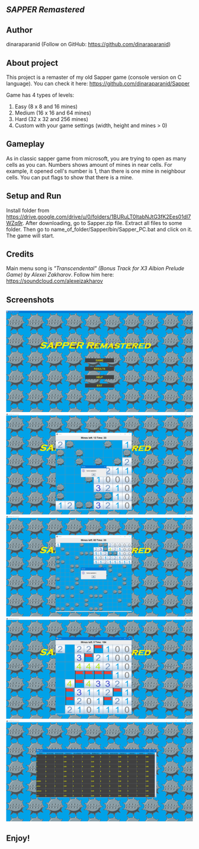 *SAPPER Remastered*
--------------------

Author
--------------------
dinaraparanid (Follow on GitHub: https://github.com/dinaraparanid)

About project
--------------------
This project is a remaster of my old Sapper game (console version on C language).
You can check it here: https://github.com/dinaraparanid/Sapper

Game has 4 types of levels:
1. Easy (8 x 8 and 16 mines)
2. Medium (16 x 16 and 64 mines)
3. Hard (32 x 32 and 256 mines)
4. Custom with your game settings (width, height and mines > 0)

Gameplay
--------------------
As in classic sapper game from microsoft, you are trying to open as many cells as you can.
Numbers shows amount of mines in near cells. For example, it opened cell's number is 1,
than there is one mine in neighbour cells. You can put flags to show that there is a mine.

Setup and Run
--------------------
Install folder from https://drive.google.com/drive/u/0/folders/1BURuLT0ltabNJtG3fK2Ees01dl7WZq9r. 
After downloading, go to Sapper.zip file. Extract all files to some folder.
Then go to name_of_folder/Sapper/bin/Sapper_PC.bat and click on it.
The game will start.

Credits
--------------------
Main menu song is *"Transcendental" 
(Bonus Track for X3 Albion Prelude Game) by Alexei Zakharov*.
Follow him here: https://soundcloud.com/alexeizakharov

Screenshots
--------------------

![0](MainMenu.png)
![1](screen1.png)
![2](screen2.png)
![3](screen3.png)
![4](screen4.png)

Enjoy!
--------------------